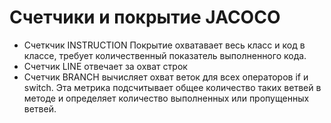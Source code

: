 # Счетчики и покрытие JACOCO

* Счеткчик INSTRUCTION
    Покрытие охватавает весь класс и код в классе, требует количественный показатель выполненного кода.
* Счетчик LINE  отвечает за охват строк 
* Счетчик BRANCH вычисляет охват веток для всех операторов if и switch. Эта метрика подсчитывает общее количество таких ветвей в методе и определяет количество выполненных или пропущенных ветвей.
